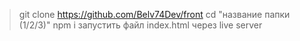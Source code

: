 > git clone https://github.com/Belv74Dev/front
> cd "название папки (1/2/3)"
> npm i
> запустить файл index.html через live server
